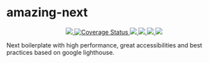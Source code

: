 # amazing-next
<div align="center">
  <a href="https://travis-ci.com/michael-alvado-heimbach/amazing-next">
    <img src="https://travis-ci.com/michael-alvado-heimbach/amazing-next.svg?branch=master">
  </a>
  <a href='https://coveralls.io/github/michael-alvado-heimbach/amazing-next?branch=master'>
    <img src='https://coveralls.io/repos/github/michael-alvado-heimbach/amazing-next/badge.svg?branch=master' alt='Coverage Status' />
  </a>
  <a href="https://david-dm.org/michael-alvado-heimbach/amazing-next">
    <img src="https://david-dm.org/michael-alvado-heimbach/amazing-next.svg">
  </a>
  <a href="https://david-dm.org/michael-alvado-heimbach/amazing-next#info=devDependencies">
    <img src="https://david-dm.org/michael-alvado-heimbach/amazing-next/dev-status.svg">
  </a>
  <a href="https://snyk.io/test/github/michael-alvado-heimbach/amazing-next?targetFile=package.json">
    <img src="https://snyk.io/test/github/michael-alvado-heimbach/amazing-next/badge.svg?targetFile=package.json">
  </a>
    <a href="https://opensource.org/licenses/MIT">
    <img src="https://img.shields.io/badge/License-MIT-yellow.svg">
  </a>
</div>

Next boilerplate with high performance, great accessibilities and best practices based on google lighthouse.

